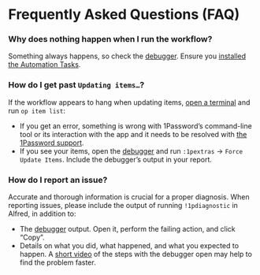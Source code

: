 # Frequently Asked Questions (FAQ)

### Why does nothing happen when I run the workflow?

Something always happens, so check the [debugger](https://www.alfredapp.com/help/workflows/advanced/debugger/). Ensure you [installed the Automation Tasks](https://www.alfredapp.com/help/kb/automation-task-not-found/).

### How do I get past `Updating items…`?

If the workflow appears to hang when updating items, [open a terminal](https://support.apple.com/en-gb/guide/terminal/apd5265185d-f365-44cb-8b09-71a064a42125/mac) and run `op item list`:

* If you get an error, something is wrong with 1Password’s command-line tool or its interaction with the app and it needs to be resolved with [the 1Password support](https://1password.community/).
* If you see your items, open the [debugger](https://www.alfredapp.com/help/workflows/advanced/debugger/) and run `:1pextras` → `Force Update Items`. Include the debugger’s output in your report.

### How do I report an issue?
Accurate and thorough information is crucial for a proper diagnosis. When reporting issues, please include the output of running `!1pdiagnostic` in Alfred, in addition to:

* The [debugger](https://www.alfredapp.com/help/workflows/advanced/debugger/) output. Open it, perform the failing action, and click “Copy”.
* Details on what you did, what happened, and what you expected to happen. A [short video](https://support.apple.com/en-us/HT208721) of the steps with the debugger open may help to find the problem faster.
